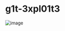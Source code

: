 # g1t-3xpl01t3

![image](https://github.com/user-attachments/assets/3fd18b7e-7df2-4a0e-9775-2c9927afd724)
